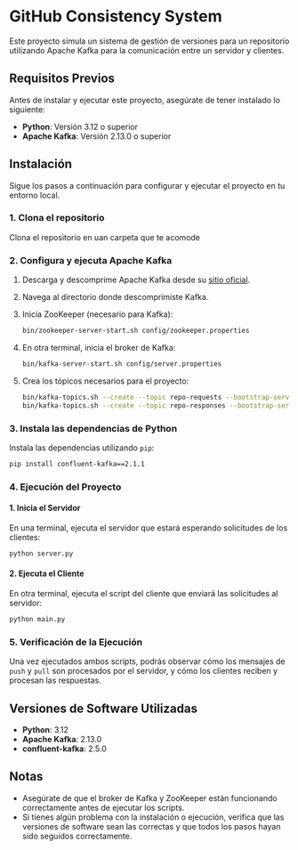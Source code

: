 
# GitHub Consistency System

Este proyecto simula un sistema de gestión de versiones para un repositorio utilizando Apache Kafka para la comunicación entre un servidor y clientes.

## Requisitos Previos

Antes de instalar y ejecutar este proyecto, asegúrate de tener instalado lo siguiente:

- **Python**: Versión 3.12 o superior
- **Apache Kafka**: Versión 2.13.0 o superior

## Instalación

Sigue los pasos a continuación para configurar y ejecutar el proyecto en tu entorno local.

### 1. Clona el repositorio

Clona el repositorio en uan carpeta que te acomode

### 2. Configura y ejecuta Apache Kafka

1. Descarga y descomprime Apache Kafka desde su [sitio oficial](https://kafka.apache.org/downloads).
2. Navega al directorio donde descomprimiste Kafka.
3. Inicia ZooKeeper (necesario para Kafka):

    ```bash
    bin/zookeeper-server-start.sh config/zookeeper.properties
    ```

4. En otra terminal, inicia el broker de Kafka:

    ```bash
    bin/kafka-server-start.sh config/server.properties
    ```

5. Crea los tópicos necesarios para el proyecto:

    ```bash
    bin/kafka-topics.sh --create --topic repo-requests --bootstrap-server localhost:9092 --partitions 1 --replication-factor 1
    bin/kafka-topics.sh --create --topic repo-responses --bootstrap-server localhost:9092 --partitions 1 --replication-factor 1
    ```

### 3. Instala las dependencias de Python

Instala las dependencias utilizando `pip`:

```bash
pip install confluent-kafka==2.1.1
```

### 4. Ejecución del Proyecto

#### 1. Inicia el Servidor

En una terminal, ejecuta el servidor que estará esperando solicitudes de los clientes:

```bash
python server.py
```

#### 2. Ejecuta el Cliente

En otra terminal, ejecuta el script del cliente que enviará las solicitudes al servidor:

```bash
python main.py
```

### 5. Verificación de la Ejecución

Una vez ejecutados ambos scripts, podrás observar cómo los mensajes de `push` y `pull` son procesados por el servidor, y cómo los clientes reciben y procesan las respuestas.

## Versiones de Software Utilizadas

- **Python**: 3.12
- **Apache Kafka**: 2.13.0
- **confluent-kafka**: 2.5.0

## Notas

- Asegúrate de que el broker de Kafka y ZooKeeper están funcionando correctamente antes de ejecutar los scripts.
- Si tienes algún problema con la instalación o ejecución, verifica que las versiones de software sean las correctas y que todos los pasos hayan sido seguidos correctamente.

